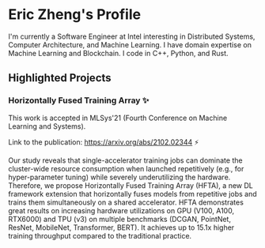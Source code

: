 # Eric Zheng's Profile

I'm currently a Software Engineer at Intel interesting in Distributed Systems, Computer Architecture, and Machine Learning. I have domain expertise on Machine Learning and Blockchain. I code in C++, Python, and Rust.

## Highlighted Projects

### Horizontally Fused Training Array ✨

This work is accepted in MLSys'21 (Fourth Conference on Machine Learning and Systems).

Link to the publication: https://arxiv.org/abs/2102.02344 ⚡

Our study reveals that single-accelerator training jobs can dominate the cluster-wide resource consumption when launched repetitively (e.g., for hyper-parameter tuning) while severely underutilizing the hardware.
Therefore, we propose Horizontally Fused Training Array (HFTA), a new DL framework extension that horizontally fuses models from repetitive jobs and trains them simultaneously on a shared accelerator.
HFTA demonstrates great results on increasing hardware utilizations on GPU (V100, A100, RTX6000) and TPU (v3) on multiple benchmarks (DCGAN, PointNet, ResNet, MobileNet, Transformer, BERT). It achieves up to 15.1x higher training throughput compared to the traditional practice.


<!--
**eric-zheng/eric-zheng** is a ✨ _special_ ✨ repository because its `README.md` (this file) appears on your GitHub profile.

Here are some ideas to get you started:

- 🔭 I’m currently working on ...
- 🌱 I’m currently learning ...
- 👯 I’m looking to collaborate on ...
- 🤔 I’m looking for help with ...
- 💬 Ask me about ...
- 📫 How to reach me: ...
- 😄 Pronouns: ...
- ⚡ Fun fact: ...
-->
